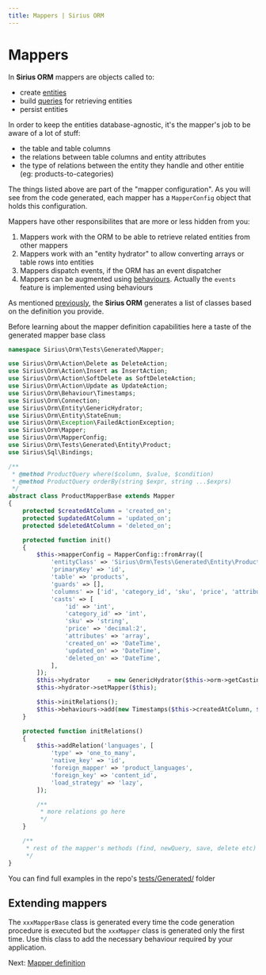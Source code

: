 ```yaml
---
title: Mappers | Sirius ORM
---
```


# Mappers

In **Sirius ORM** mappers are objects called to:

- create [entities](entities.md)
- build [queries](queries.md) for retrieving entities
- persist entities

In order to keep the entities database-agnostic, it's the mapper's job to be aware of a lot of stuff: 
- the table and table columns 
- the relations between table columns and entity attributes
- the type of relations between the entity they handle and other entitie (eg: products-to-categories)

The things listed above are part of the "mapper configuration". As you will see from the code generated, each mapper has a `MapperConfig` object that holds this configuration.

Mappers have other responsibilites that are more or less hidden from you:
1. Mappers work with the ORM to be able to retrieve related entities from other mappers
2. Mappers work with an "entity hydrator" to allow converting arrays or table rows into entities
3. Mappers dispatch events, if the ORM has an event dispatcher
4. Mappers can be augmented using [behaviours](mapper_behaviours.md). Actually the `events` feature is implemented using behaviours

As mentioned [previously](code_generation.md), the **Sirius ORM** generates a list of classes based on the definition you provide.

Before learning about the mapper definition capabilities here a taste of the generated mapper base class

```php
namespace Sirius\Orm\Tests\Generated\Mapper;

use Sirius\Orm\Action\Delete as DeleteAction;
use Sirius\Orm\Action\Insert as InsertAction;
use Sirius\Orm\Action\SoftDelete as SoftDeleteAction;
use Sirius\Orm\Action\Update as UpdateAction;
use Sirius\Orm\Behaviour\Timestamps;
use Sirius\Orm\Connection;
use Sirius\Orm\Entity\GenericHydrator;
use Sirius\Orm\Entity\StateEnum;
use Sirius\Orm\Exception\FailedActionException;
use Sirius\Orm\Mapper;
use Sirius\Orm\MapperConfig;
use Sirius\Orm\Tests\Generated\Entity\Product;
use Sirius\Sql\Bindings;

/**
 * @method ProductQuery where($column, $value, $condition)
 * @method ProductQuery orderBy(string $expr, string ...$exprs)
 */
abstract class ProductMapperBase extends Mapper
{
    protected $createdAtColumn = 'created_on';
    protected $updatedAtColumn = 'updated_on';
    protected $deletedAtColumn = 'deleted_on';

    protected function init()
    {
        $this->mapperConfig = MapperConfig::fromArray([
            'entityClass' => 'Sirius\Orm\Tests\Generated\Entity\Product',
            'primaryKey' => 'id',
            'table' => 'products',
            'guards' => [],
            'columns' => ['id', 'category_id', 'sku', 'price', 'attributes', 'created_on', 'updated_on', 'deleted_on'],
            'casts' => [
                'id' => 'int',
                'category_id' => 'int',
                'sku' => 'string',
                'price' => 'decimal:2',
                'attributes' => 'array',
                'created_on' => 'DateTime',
                'updated_on' => 'DateTime',
                'deleted_on' => 'DateTime',
            ],
        ]);
        $this->hydrator     = new GenericHydrator($this->orm->getCastingManager());
        $this->hydrator->setMapper($this);

        $this->initRelations();
        $this->behaviours->add(new Timestamps($this->createdAtColumn, $this->updatedAtColumn));
    }

    protected function initRelations()
    {
        $this->addRelation('languages', [
            'type' => 'one_to_many',
            'native_key' => 'id',
            'foreign_mapper' => 'product_languages',
            'foreign_key' => 'content_id',
            'load_strategy' => 'lazy',
        ]);

        /**
         * more relations go here
         */
    }

    /**
     * rest of the mapper's methods (find, newQuery, save, delete etc)
     */
}
```

You can find full examples in the repo's [tests/Generated/](https://github.com/siriusphp/orm/tree/master/tests/Generated) folder

## Extending mappers

The `xxxMapperBase` class is generated every time the code generation procedure is executed but the `xxxMapper` class is generated only the first time. 
Use this class to add the necessary behaviour required by your application.  

Next: [Mapper definition](mapper_definition.md) 
